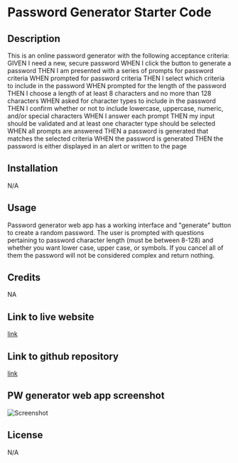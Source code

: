 # Password Generator Starter Code

## Description

This is an online password generator with the following acceptance criteria:
GIVEN I need a new, secure password 
WHEN I click the button to generate a password 
THEN I am presented with a series of prompts for password criteria 
WHEN prompted for password criteria 
THEN I select which criteria to include in the password 
WHEN prompted for the length of the password 
THEN I choose a length of at least 8 characters and no more than 128 characters 
WHEN asked for character types to include in the password 
THEN I confirm whether or not to include lowercase, uppercase, numeric, and/or special characters 
WHEN I answer each prompt 
THEN my input should be validated and at least one character type should be selected 
WHEN all prompts are answered 
THEN a password is generated that matches the selected criteria 
WHEN the password is generated 
THEN the password is either displayed in an alert or written to the page 

## Installation

N/A

## Usage

Password generator web app has a working interface and "generate" button to create a random password. The user is prompted with questions pertaining to password character length (must be between 8-128) and whether you want lower case, upper case, or symbols. If you cancel all of them the password will not be considered complex and return nothing. 

## Credits

NA

## Link to live website

[link](https://qaizen.github.io/pwgenerator/)

## Link to github repository

[link](https://github.com/Qaizen/pwgenerator)

## PW generator web app screenshot

![Screenshot](pwgenerator/asset/images/B70A0860-DAD8-4774-AF5E-85A812954BDD.jpeg)

## License

N/A
